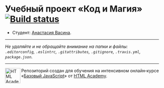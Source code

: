 # Учебный проект «Код и Магия» [![Build status][travis-image]][travis-url]

* Студент: [Анастасия Васина](https://up.htmlacademy.ru/javascript/10/user/153140).

---

_Не удаляйте и не обращайте внимание на папки и файлы:_<br>
_`.editorconfig`, `.eslintrc`, `.gitattributes`, `.gitignore`, `.travis.yml`, `package.json`._

---

<a href="https://htmlacademy.ru/intensive/javascript"><img align="left" width="50" height="50" title="HTML Academy" src="https://up.htmlacademy.ru/static/img/intensive/javascript/logo-for-github.svg"></a>

Репозиторий создан для обучения на интенсивном онлайн‑курсе «[Базовый JavaScript](https://htmlacademy.ru/intensive/javascript)» от [HTML Academy](https://htmlacademy.ru).

[travis-image]: https://travis-ci.org/htmlacademy-javascript/153140-code-and-magick.svg?branch=master
[travis-url]: https://travis-ci.org/htmlacademy-javascript/153140-code-and-magick

